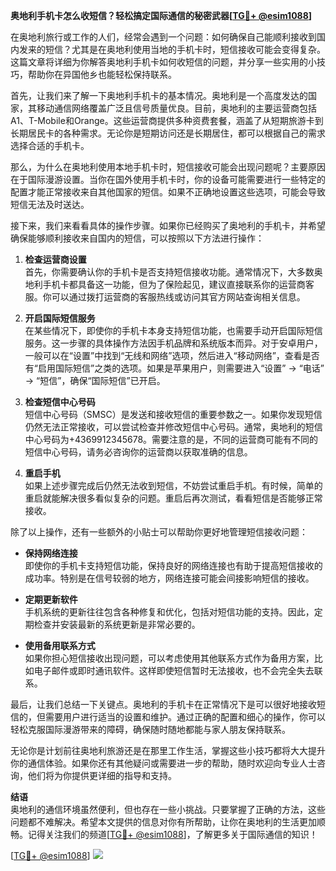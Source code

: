 **奥地利手机卡怎么收短信？轻松搞定国际通信的秘密武器[[TG💪+ @esim1088](https://t.me/s/esim1088)]**

在奥地利旅行或工作的人们，经常会遇到一个问题：如何确保自己能顺利接收到国内发来的短信？尤其是在奥地利使用当地的手机卡时，短信接收可能会变得复杂。这篇文章将详细为你解答奥地利手机卡如何收短信的问题，并分享一些实用的小技巧，帮助你在异国他乡也能轻松保持联系。

首先，让我们来了解一下奥地利手机卡的基本情况。奥地利是一个高度发达的国家，其移动通信网络覆盖广泛且信号质量优良。目前，奥地利的主要运营商包括A1、T-Mobile和Orange。这些运营商提供多种资费套餐，涵盖了从短期旅游卡到长期居民卡的各种需求。无论你是短期访问还是长期居住，都可以根据自己的需求选择合适的手机卡。

那么，为什么在奥地利使用本地手机卡时，短信接收可能会出现问题呢？主要原因在于国际漫游设置。当你在国外使用手机卡时，你的设备可能需要进行一些特定的配置才能正常接收来自其他国家的短信。如果不正确地设置这些选项，可能会导致短信无法及时送达。

接下来，我们来看看具体的操作步骤。如果你已经购买了奥地利的手机卡，并希望确保能够顺利接收来自国内的短信，可以按照以下方法进行操作：

1. **检查运营商设置**  
   首先，你需要确认你的手机卡是否支持短信接收功能。通常情况下，大多数奥地利手机卡都具备这一功能，但为了保险起见，建议直接联系你的运营商客服。你可以通过拨打运营商的客服热线或访问其官方网站查询相关信息。

2. **开启国际短信服务**  
   在某些情况下，即使你的手机卡本身支持短信功能，也需要手动开启国际短信服务。这一步骤的具体操作方法因手机品牌和系统版本而异。对于安卓用户，一般可以在“设置”中找到“无线和网络”选项，然后进入“移动网络”，查看是否有“启用国际短信”之类的选项。如果是苹果用户，则需要进入“设置” -> “电话” -> “短信”，确保“国际短信”已开启。

3. **检查短信中心号码**  
   短信中心号码（SMSC）是发送和接收短信的重要参数之一。如果你发现短信仍然无法正常接收，可以尝试检查并修改短信中心号码。通常，奥地利的短信中心号码为+4369912345678。需要注意的是，不同的运营商可能有不同的短信中心号码，请务必咨询你的运营商以获取准确的信息。

4. **重启手机**  
   如果上述步骤完成后仍然无法收到短信，不妨尝试重启手机。有时候，简单的重启就能解决很多看似复杂的问题。重启后再次测试，看看短信是否能够正常接收。

除了以上操作，还有一些额外的小贴士可以帮助你更好地管理短信接收问题：

- **保持网络连接**  
  即使你的手机卡支持短信功能，保持良好的网络连接也有助于提高短信接收的成功率。特别是在信号较弱的地方，网络连接可能会间接影响短信的接收。

- **定期更新软件**  
  手机系统的更新往往包含各种修复和优化，包括对短信功能的支持。因此，定期检查并安装最新的系统更新是非常必要的。

- **使用备用联系方式**  
  如果你担心短信接收出现问题，可以考虑使用其他联系方式作为备用方案，比如电子邮件或即时通讯软件。这样即使短信暂时无法接收，也不会完全失去联系。

最后，让我们总结一下关键点。奥地利的手机卡在正常情况下是可以很好地接收短信的，但需要用户进行适当的设置和维护。通过正确的配置和细心的操作，你可以轻松克服国际漫游带来的障碍，确保随时随地都能与家人朋友保持联系。

无论你是计划前往奥地利旅游还是在那里工作生活，掌握这些小技巧都将大大提升你的通信体验。如果你还有其他疑问或需要进一步的帮助，随时欢迎向专业人士咨询，他们将为你提供更详细的指导和支持。

**结语**  
奥地利的通信环境虽然便利，但也存在一些小挑战。只要掌握了正确的方法，这些问题都不难解决。希望本文提供的信息对你有所帮助，让你在奥地利的生活更加顺畅。记得关注我们的频道[[TG💪+ @esim1088](https://t.me/s/esim1088)]，了解更多关于国际通信的知识！

[[TG💪+ @esim1088](https://t.me/s/esim1088)] ![](https://i.postimg.cc/4NQfJmqS/Snipaste-2025-05-13-00-14-12.png)